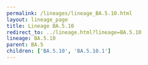 ```yaml
---
permalink: /lineages/lineage_BA.5.10.html
layout: lineage_page
title: Lineage BA.5.10
redirect_to: ../lineage.html?lineage=BA.5.10
lineage: BA.5.10
parent: BA.5
children: ['BA.5.10', 'BA.5.10.1']
---
```

